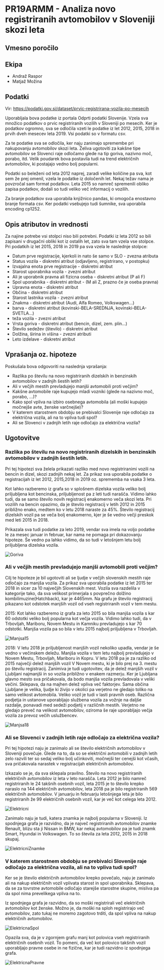 # PR19ARMM - Analiza novo registriranih avtomobilov v Sloveniji skozi leta
## Vmesno poročilo

## Ekipa
* Andraž Raspor
* Matjaž Možina

## Podatki
Vir: https://podatki.gov.si/dataset/prvic-registrirana-vozila-po-mesecih

Uporabljala bova podatke iz portala Odprti podatki Slovenije. Vzela sva množico podatkov o prvic registriranih vozilih v Sloveniji po mesecih. Ker je podatkov ogromno, sva se odločila vzeti le podatke iz let 2012, 2015, 2018 in prvih dveh mesecev leta 2019. Vsi podatki so v formatu csv.

Za te podatke sva se odločila, ker naju zanimajo spremembe pri nakupovanju avtomobilov skozi leta. Želiva ugotoviti za kakšne tipe avtomobilov se Slovenci raje odločamo glede na tip goriva, nazivno moč, porabo, itd. Velik poudarek bova postavila tudi na trend električnih avtomobilov, ki postajajo vedno bolj popularni.

Podatki so beleženi od leta 2012 naprej, zaradi velike količine pa sva, kot sem že prej omenil, vzela le podatke iz določenih let. Nekaj težav nama je povzročal sam format podatkov. Leta 2015 so namreč spremenili obliko zapisa podatkov, dodali so tudi veliko več informacij o vozilih.

Za branje podatkov sva uporabila knjižnico pandas, ki omogoča enostavno branje formata csv. Ker podatki vsebujejo tudi šumnike, sva uporabila encoding cp1252.

## Opis atributov in vrednosti
Za najine potrebe vsi stolpci niso bili potrebni. Podatki iz leta 2012 so bili zapisani v drugačni obliki kot iz ostalih let, zato sva tam vzela vse stolpce. Pri podatkih iz let 2015, 2018 in 2019 pa sva vzela le naslednje stolpce:

* Datum prve registracije, kjerkoli in nato še samo v SLO - zvezna atributa
* Status vozila - diskretni atribut (odjavljeno, registrirano, v postopku)
* Izvajalna enota prve registracije - diskretni atribut
* Starost uporabnika vozila - zvezni atribut
* Ali je uporabnik pravna ali fizicna oseba  - diskretni atribut (P ali F)
* Spol uporabnika - diskretni atribut - (M ali Z, prazno če je oseba pravna)
* Upravna enota - diskretni atribut
* Občina - diskretni atribut
* Starost lastnika vozila - zvezni atribut
* Znakma - diskretni atribut (Audi, Alfa Romeo, Volkswagen...)
* barva - diskretni atribut (kovinski-BELA-SREDNJA, kovinski-BELA-SVETLA...)
* teža vozila - zvezni atribut
* Vrsta goriva - diskretni atribut (bencin, dizel, zem. plin...)
* Število sedežev (število) - diskretni atribut
* Dolžina, širina in višina - zvezni atributi
* Leto izdelave - diskretni atribut

## Vprašanja oz. hipoteze

Poskušala bova odgovoriti na naslednja vprašanja:

* Razlika po številu na novo registriranih dizelskih in benzinskih avtomobilov v zadnjih šestih letih?
* Ali v večjih mestih prevladujejo manjši avtomobili proti večjim?
* Kakšne avtomobile raje kupujejo mladi vozniki (glede na nazivno moč, porabo, ...)?
* Kako spol vpliva na izbiro osebnega avtomobila (ali moški kupujejo močnejše avte, ženske varčnejše)?
* V katerem starostnem obdobju se prebivalci Slovenije raje odločajo za električna vozila, ali na to vpliva tudi spol?
* Ali se Slovenci v zadnjih letih raje odločajo za električna vozila?

## Ugotovitve

### Razlika po številu na novo registriranih dizelskih in benzinskih avtomobilov v zadnjih šestih letih.
Pri tej hipotezi sva želela prikazati razliko med novo registriranimi vozili na bencin in dizel, skozi zadnjih nekaj let.
Za prikaz sva uporabila podatke o registracijah iz let 2012, 2015,2018 in 2019 oz. sprememba na vsaka 3 leta.

Kot lahko razberemo iz grafa so v splošnem dizelska vozila veliko bolj priljubljena kot bencinska, priljubljenost pa z leti tudi narašča.
Vidimo lahko tudi, da se samo število novih registracij enakomerno veča skozi leta.
Pri vozilih na bencin opazimo, da je število registracij v letih 2012 in 2015 približno enako, medtem ko v letu 2018 naraste za 45%.
Število registracij dizelskih vozil pa se veča bolj enakomerno, kjer je še vedno večji preskok med leti 2015 in 2018.

Prikazala sva tudi podatke za leto 2019, vendar sva imela na voljo podatke le za mesec januar in februar, kar nama ne pomaga pri dokazovanju hipoteze.
Še vedno pa lahko vidimo, da so tudi v letošnjem letu bolj priljubljena dizelska vozila.

![Goriva](images/goriva_st.png)

### Ali v večjih mestih prevladujejo manjši avtomobili proti večjim?
Cilj te hipoteze je bil ugotoviti ali se ljudje v večjih slovenskih mestih raje odločajo za manjša vozila.
Za prikaz sva uporabila podatke iz let 2015 ter 2018 in sicer za 10 največjih Slovenskih mest. Vozila sva razdelila v kategorije tako, da sva velikost primerjala s povprečno dolžino kombilimuzine(Hatchback), kar je 4465mm.
Na grafu je število registracij pikazano kot odstotek manjših vozil od vseh registriranih vozil v tem mestu.

2015:
Kot lahko razberemo iz grafa za leto 2015 so bila manjša vozila s kar 60 odstotki veliko bolj popularna kot večja vozila.
Vidimo lahko tudi, da v Trbovljah, Mariboru, Novem Mestu in Kamniku prevladujejo s kar 70 odstotki.
Manjša vozila pa so bila v letu 2015 najbolj priljubljena v Trbovljah.

![Manjsa15](images/manjsa_vozila_2015.png)

2018:
V letu 2018 je priljubljenost manjših vozil nekoliko upadla, vendar je še vedno v večinskem deležu.
Manjša vozila v tem letu najbolj prevladujejo v Novem Mestu, Trbovljah, Mariboru in Kopru.
V letu 2018 pa je za razliko od 2015 največji delež manjših vozil V Novem mestu, ki je bilo prej na 3. mestu po številu registracij.
Zanimiva je tudi ugotovitev, da je delež manjših vozil v Ljubljani najmanjši in so vozila približno v enakem razmerju. Ker je Ljubljana glavno mesto sva pričakovala, da bodo manjša vozila prevladovala v veliki večini.
Sklepava, da na majhen delež vpliva več faktorjev. Sama občina Ljubljane je
velika, ljudje ki živijo v okolici pa verjetno ne gledajo toliko na samo
velikost avtomobila.
Veliko vozil je tudi v lasti pravnih oseb. Različna podjetja in ustanove uporabljajo službena vozila za vožnje na daljše razdalje, ponavadi med sedeži podjetij v različnih mestih.
Verjetno ne gledajo preveč na velikost avtomobilov, oziroma še raje uporabljajo večja vozila za prevoz večih uslužbencev.

![Manjsa18](images/manjsa_vozila_2018.png)

### Ali se Slovenci v zadnjih letih raje odločajo za električna vozila?
Pri tej hipotezi naju je zanimalo ali se število električnih avtomobilov v Sloveniji povečuje. Glede na to, da so se električni avtomobili v zadnjih letih zelo razvili ter so sedaj veliko bolj učinkoviti, močnejši ter cenejši kot včasih, sva pričakovala narastek v registracijah električnih avtomobilov.

Izkazalo se je, da sva sklepala pravilno.
Število na novo registriranih električnih avtomobilov iz leta v leto narašča.
Leta 2012 je bilo namreč registriranih le 24 takšnih osebnih vozil, leta 2015 je to število krepko naraslo na 144 električnih avtomobilov, leta 2018 pa je bilo registriranih 569 električnih avtomobilov.
V januarju in februarju letošnjega leta je bilo registriranih že 99 električnih osebnih vozil, kar je več kot celega leta 2012.

![Elektricni](images/st_elek_po_letih.png)

Zanimalo naju je tudi, katera znamka je najbolj popularna v Sloveniji. Iz spodnjega grafa je razvidno, da je največ registriranih avtomobilov znamke Renault, blizu sta ji Nissan in BMW, kar nekaj avtomobilov pa je tudi znamk Smart, Hyundai in Volkswagen. To so števila za leta 2012, 2015 in 2018 skupaj.

![ElektricniZnamke](images/popularnost_znamk_elektricnih.png)

### V katerem starostnem obdobju se prebivalci Slovenije raje odločajo za električna vozila, ali na to vpliva tudi spol?
Ker se je število električnih avtomobilov krepko povečalo, naju je zanimalo ali na nakup električnih vozil vplivata starost in spol uporabnika. Sklepava, da se za tovrstne avtomobile odločajo starejše starostne skupine, misliva pa da spol nima prevelikega vpliva na to.

Iz spodnjega grafa je razvidno, da so moški registrirali več električnih avtomobilov kot ženske.
Možno je, da moški na sploh registrirajo več avtomobilov, zato tukaj ne moremo zagotovo trditi, da spol vpliva na nakup električnih avtomobilov.

![ElektricnaSpol](images/st_elek_spol.png)

Opazila sva, da je v zgornjem grafu manj kot polovica vseh registriranih električnih osebnih vozil.
To pomeni, da več kot polovico takšnih vozil uporabljajo pravne osebe in ne fizične, kar je tudi razvidno iz spodnjega grafa.

![ElektricnaPravne](images/st_elek_pravna.png)
